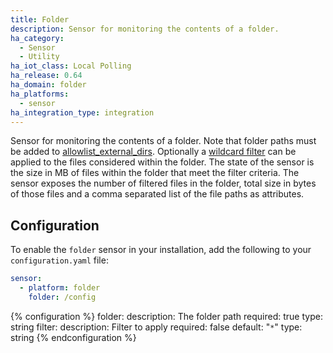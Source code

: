 ```yaml
---
title: Folder
description: Sensor for monitoring the contents of a folder.
ha_category:
  - Sensor
  - Utility
ha_iot_class: Local Polling
ha_release: 0.64
ha_domain: folder
ha_platforms:
  - sensor
ha_integration_type: integration
---
```


Sensor for monitoring the contents of a folder. Note that folder paths must be added to [allowlist_external_dirs](/docs/configuration/basic/). Optionally a [wildcard filter](https://docs.python.org/3.6/library/fnmatch.html) can be applied to the files considered within the folder. The state of the sensor is the size in MB of files within the folder that meet the filter criteria.
The sensor exposes the number of filtered files in the folder, total size in bytes of those files and a comma separated list of the file paths as attributes.

## Configuration

To enable the `folder` sensor in your installation, add the following to your `configuration.yaml` file:

```yaml
sensor:
  - platform: folder
    folder: /config
```

{% configuration %}
folder:
  description: The folder path
  required: true
  type: string
filter:
  description: Filter to apply
  required: false
  default: "`*`"
  type: string
{% endconfiguration %}
